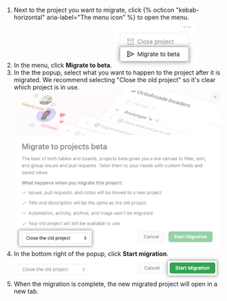1. Next to the project you want to migrate, click {% octicon "kebab-horizontal" aria-label="The menu icon" %} to open the menu.
1. In the menu, click **Migrate to beta**.
  ![Screenshot showing migrate to beta option](/assets/images/help/issues/migrate-to-beta.png)
1. In the the popup, select what you want to happen to the project after it is migrated. We recommend selecting "Close the old project" so it's clear which project is in use.
  ![Screenshot showing migrate to beta option](/assets/images/help/issues/migrate-option.png)
1. In the bottom right of the popup, click **Start migration**.
  ![Screenshot showing migrate to beta option](/assets/images/help/issues/migrate-start.png)
1. When the migration is complete, the new migrated project will open in a new tab.